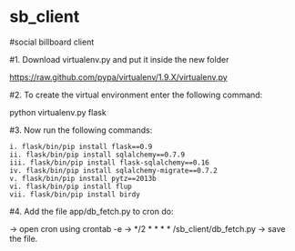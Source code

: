 sb_client
=========

#social billboard client

#1. Download virtualenv.py and put it inside the new folder

https://raw.github.com/pypa/virtualenv/1.9.X/virtualenv.py

#2. To create the virtual environment enter the following command:

python virtualenv.py flask

#3. Now run the following commands:

    i. flask/bin/pip install flask==0.9
    ii. flask/bin/pip install sqlalchemy==0.7.9
    iii. flask/bin/pip install flask-sqlalchemy==0.16
    iv. flask/bin/pip install sqlalchemy-migrate==0.7.2
    v. flask/bin/pip install pytz==2013b
    vi. flask/bin/pip install flup
    vii. flask/bin/pip install birdy

#4. Add the file app/db_fetch.py to cron do:

-> open cron using crontab -e 
->  */2 * * * * /sb_client/db_fetch.py
-> save the file.
    
    
